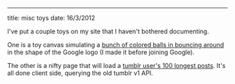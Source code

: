 ---
title: misc toys
date: 16/3/2012

I've put a couple toys on my site that I haven't bothered documenting.

One is a toy canvas simulating a [bunch of colored balls in bouncing around](/google.html)
in the shape of the Google logo (I made it before joining Google).

The other is a nifty page that will load a [tumblr user's 100 longest posts](/js/tumblr.html).
It's all done client side, querying the old tumblr v1 API.
